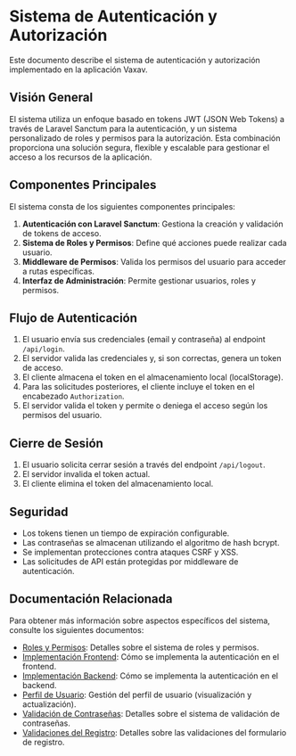 # Sistema de Autenticación y Autorización

Este documento describe el sistema de autenticación y autorización implementado en la aplicación Vaxav.

## Visión General

El sistema utiliza un enfoque basado en tokens JWT (JSON Web Tokens) a través de Laravel Sanctum para la autenticación, y un sistema personalizado de roles y permisos para la autorización. Esta combinación proporciona una solución segura, flexible y escalable para gestionar el acceso a los recursos de la aplicación.

## Componentes Principales

El sistema consta de los siguientes componentes principales:

1. **Autenticación con Laravel Sanctum**: Gestiona la creación y validación de tokens de acceso.
2. **Sistema de Roles y Permisos**: Define qué acciones puede realizar cada usuario.
3. **Middleware de Permisos**: Valida los permisos del usuario para acceder a rutas específicas.
4. **Interfaz de Administración**: Permite gestionar usuarios, roles y permisos.

## Flujo de Autenticación

1. El usuario envía sus credenciales (email y contraseña) al endpoint `/api/login`.
2. El servidor valida las credenciales y, si son correctas, genera un token de acceso.
3. El cliente almacena el token en el almacenamiento local (localStorage).
4. Para las solicitudes posteriores, el cliente incluye el token en el encabezado `Authorization`.
5. El servidor valida el token y permite o deniega el acceso según los permisos del usuario.

## Cierre de Sesión

1. El usuario solicita cerrar sesión a través del endpoint `/api/logout`.
2. El servidor invalida el token actual.
3. El cliente elimina el token del almacenamiento local.

## Seguridad

- Los tokens tienen un tiempo de expiración configurable.
- Las contraseñas se almacenan utilizando el algoritmo de hash bcrypt.
- Se implementan protecciones contra ataques CSRF y XSS.
- Las solicitudes de API están protegidas por middleware de autenticación.

## Documentación Relacionada

Para obtener más información sobre aspectos específicos del sistema, consulte los siguientes documentos:

- [Roles y Permisos](./roles-permissions.md): Detalles sobre el sistema de roles y permisos.
- [Implementación Frontend](./frontend-implementation.md): Cómo se implementa la autenticación en el frontend.
- [Implementación Backend](./backend-implementation.md): Cómo se implementa la autenticación en el backend.
- [Perfil de Usuario](./user-profile.md): Gestión del perfil de usuario (visualización y actualización).
- [Validación de Contraseñas](./password-validation.md): Detalles sobre el sistema de validación de contraseñas.
- [Validaciones del Registro](./registration-validation.md): Detalles sobre las validaciones del formulario de registro.

